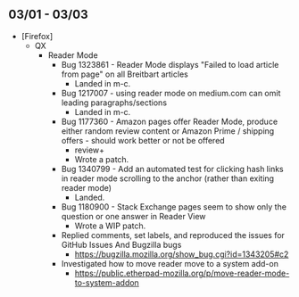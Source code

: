 ## 03/01 - 03/03 ##

* [Firefox]
  - QX
    - Reader Mode
      - Bug 1323861 - Reader Mode displays "Failed to load article from page" on all Breitbart articles
        - Landed in m-c.
      - Bug 1217007 - using reader mode on medium.com can omit leading paragraphs/sections
        - Landed in m-c.
      - Bug 1177360 - Amazon pages offer Reader Mode, produce either random review content or Amazon Prime / shipping offers - should work better or not be offered
        - review+
        - Wrote a patch.
      - Bug 1340799 - Add an automated test for clicking hash links in reader mode scrolling to the anchor (rather than exiting reader mode)
        - Landed.
      - Bug 1180900 - Stack Exchange pages seem to show only the question or one answer in Reader View
        - Wrote a WIP patch.
      - Replied comments, set labels, and reproduced the issues for GitHub Issues And Bugzilla bugs
        - https://bugzilla.mozilla.org/show_bug.cgi?id=1343205#c2
      - Investigated how to move reader move to a system add-on
        - https://public.etherpad-mozilla.org/p/move-reader-mode-to-system-addon
